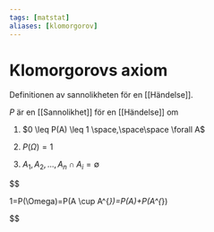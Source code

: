 ```yaml
---
tags: [matstat]
aliases: [klomorgorov]
---
```

# Klomorgorovs axiom
Definitionen av sannolikheten för en [[Händelse]].

$P$ är en [[Sannolikhet]] för en [[Händelse]] om

1. $0 \leq P(A) \leq 1 \space,\space\space \forall A$

2. $P(\Omega)=1$

3. $A_{1},A_{2},\dots, A_{n}\cap A_{i}=\emptyset$


$$

1=P(\Omega)=P(A \cup A^{*})=P(A)+P(A^{*})

$$